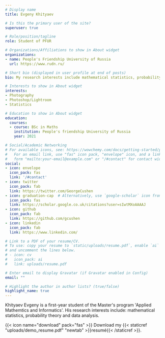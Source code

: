```yaml
---
# Display name
title: Evgeny Khityaev

# Is this the primary user of the site?
superuser: true

# Role/position/tagline
role: Student of PFUR

# Organizations/Affiliations to show in About widget
organizations:
- name: People's Friendship University of Russia
  url: https://www.rudn.ru/

# Short bio (displayed in user profile at end of posts)
bio: My research interests include mathematical statistics, probability theory and data analysis.

# Interests to show in About widget
interests:
- Photography
- Photoshop/Lightroom
- Statistics

# Education to show in About widget
education:
  courses:
  - course: BSc in Maths
    institution: People's friendship University of Russia
    year: 2021

# Social/Academic Networking
# For available icons, see: https://wowchemy.com/docs/getting-started/page-builder/#icons
#   For an email link, use "fas" icon pack, "envelope" icon, and a link in the
#   form "mailto:your-email@example.com" or "/#contact" for contact widget.
social:
- icon: envelope
  icon_pack: fas
  link: '/#contact'
- icon: twitter
  icon_pack: fab
  link: https://twitter.com/GeorgeCushen
- icon: graduation-cap  # Alternatively, use `google-scholar` icon from `ai` icon pack
  icon_pack: fas
  link: https://scholar.google.co.uk/citations?user=sIwtMXoAAAAJ
- icon: github
  icon_pack: fab
  link: https://github.com/gcushen
- icon: linkedin
  icon_pack: fab
  link: https://www.linkedin.com/

# Link to a PDF of your resume/CV.
# To use: copy your resume to `static/uploads/resume.pdf`, enable `ai` icons in `params.toml`, 
# and uncomment the lines below.
# - icon: cv
#   icon_pack: ai
#   link: uploads/resume.pdf

# Enter email to display Gravatar (if Gravatar enabled in Config)
email: ""

# Highlight the author in author lists? (true/false)
highlight_name: true
---
```


Khityaev Evgeny is a first-year student of the Master's program 'Applied Mathemtics and Informatics'. His research interests include: mathematical statistics, probability theory and data analysis.

{{< icon name="download" pack="fas" >}} Download my {{< staticref "uploads/demo_resume.pdf" "newtab" >}}resumé{{< /staticref >}}.
